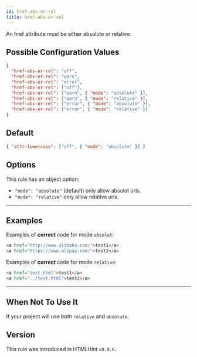 ```yaml
---
id: href-abs-or-rel
title: href-abs-or-rel
---
```


An href attribute must be either absolute or relative.

## Possible Configuration Values

```json
{
  "href-abs-or-rel": "off",
  "href-abs-or-rel": "warn",
  "href-abs-or-rel": "error",
  "href-abs-or-rel": ["off"],
  "href-abs-or-rel": ["warn", { "mode": "absolute" }],
  "href-abs-or-rel": ["warn", { "mode": "relative" }],
  "href-abs-or-rel": ["error", { "mode": "absolute" }],
  "href-abs-or-rel": ["error", { "mode": "relative" }]
}
```

## Default

```json
{ "attr-lowercase": ["off", { "mode": "absolute" }] }
```

## Options

This rule has an object option:

- `"mode": "absolute"` (default) only allow absolut urls.
- `"mode": "relative"` only allow relative urls.

---

## Examples

Examples of **correct** code for mode `absolut`:

```html
<a href="http://www.alibaba.com/">test1</a>
<a href="https://www.alipay.com/">test2</a>
```

Examples of **correct** code for mode `relative`:

<!-- prettier-ignore -->
```html
<a href="test.html">test1</a>
<a href="../test.html">test2</a>
```

---

## When Not To Use It

If your project will use both `relative` and `absolute`.

## Version

This rule was introduced in HTMLHint `v0.9.6`.
